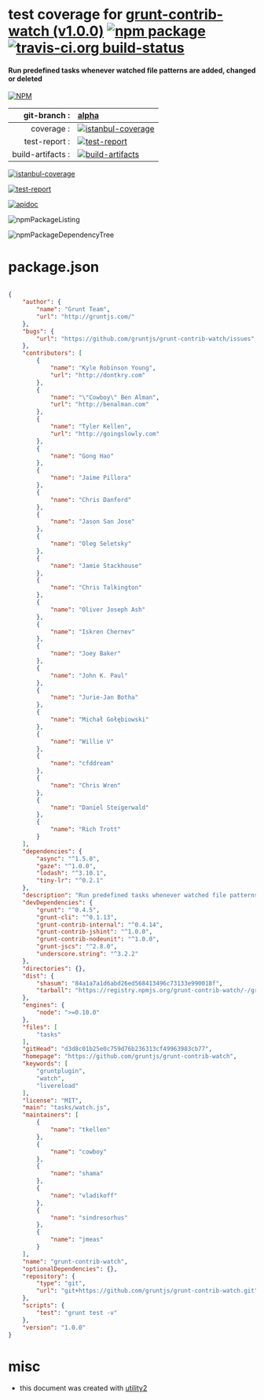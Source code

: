 # test coverage for  [grunt-contrib-watch (v1.0.0)](https://github.com/gruntjs/grunt-contrib-watch)  [![npm package](https://img.shields.io/npm/v/npmtest-grunt-contrib-watch.svg?style=flat-square)](https://www.npmjs.org/package/npmtest-grunt-contrib-watch) [![travis-ci.org build-status](https://api.travis-ci.org/npmtest/node-npmtest-grunt-contrib-watch.svg)](https://travis-ci.org/npmtest/node-npmtest-grunt-contrib-watch)
#### Run predefined tasks whenever watched file patterns are added, changed or deleted

[![NPM](https://nodei.co/npm/grunt-contrib-watch.png?downloads=true&downloadRank=true&stars=true)](https://www.npmjs.com/package/grunt-contrib-watch)

| git-branch : | [alpha](https://github.com/npmtest/node-npmtest-grunt-contrib-watch/tree/alpha)|
|--:|:--|
| coverage : | [![istanbul-coverage](https://npmtest.github.io/node-npmtest-grunt-contrib-watch/build/coverage.badge.svg)](https://npmtest.github.io/node-npmtest-grunt-contrib-watch/build/coverage.html/index.html)|
| test-report : | [![test-report](https://npmtest.github.io/node-npmtest-grunt-contrib-watch/build/test-report.badge.svg)](https://npmtest.github.io/node-npmtest-grunt-contrib-watch/build/test-report.html)|
| build-artifacts : | [![build-artifacts](https://npmtest.github.io/node-npmtest-grunt-contrib-watch/glyphicons_144_folder_open.png)](https://github.com/npmtest/node-npmtest-grunt-contrib-watch/tree/gh-pages/build)|

[![istanbul-coverage](https://npmtest.github.io/node-npmtest-grunt-contrib-watch/build/screenCapture.buildCi.browser.coverage.example.html.png)](https://npmtest.github.io/node-npmtest-grunt-contrib-watch/build/coverage.html/index.html)

[![test-report](https://npmtest.github.io/node-npmtest-grunt-contrib-watch/build/screenCapture.buildCi.browser.test-report.html.png)](https://npmtest.github.io/node-npmtest-grunt-contrib-watch/build/test-report.html)

[![apidoc](https://npmdoc.github.io/node-npmdoc-grunt-contrib-watch/build/screenCapture.buildCi.browser.apidoc.html.png)](https://npmdoc.github.io/node-npmdoc-grunt-contrib-watch/build/apidoc.html)

![npmPackageListing](https://npmtest.github.io/node-npmtest-grunt-contrib-watch/build/screenCapture.npmPackageListing.svg)

![npmPackageDependencyTree](https://npmtest.github.io/node-npmtest-grunt-contrib-watch/build/screenCapture.npmPackageDependencyTree.svg)



# package.json

```json

{
    "author": {
        "name": "Grunt Team",
        "url": "http://gruntjs.com/"
    },
    "bugs": {
        "url": "https://github.com/gruntjs/grunt-contrib-watch/issues"
    },
    "contributors": [
        {
            "name": "Kyle Robinson Young",
            "url": "http://dontkry.com"
        },
        {
            "name": "\"Cowboy\" Ben Alman",
            "url": "http://benalman.com"
        },
        {
            "name": "Tyler Kellen",
            "url": "http://goingslowly.com"
        },
        {
            "name": "Gong Hao"
        },
        {
            "name": "Jaime Pillora"
        },
        {
            "name": "Chris Danford"
        },
        {
            "name": "Jason San Jose"
        },
        {
            "name": "Oleg Seletsky"
        },
        {
            "name": "Jamie Stackhouse"
        },
        {
            "name": "Chris Talkington"
        },
        {
            "name": "Oliver Joseph Ash"
        },
        {
            "name": "Iskren Chernev"
        },
        {
            "name": "Joey Baker"
        },
        {
            "name": "John K. Paul"
        },
        {
            "name": "Jurie-Jan Botha"
        },
        {
            "name": "Michał Gołębiowski"
        },
        {
            "name": "Willie V"
        },
        {
            "name": "cfddream"
        },
        {
            "name": "Chris Wren"
        },
        {
            "name": "Daniel Steigerwald"
        },
        {
            "name": "Rich Trott"
        }
    ],
    "dependencies": {
        "async": "^1.5.0",
        "gaze": "^1.0.0",
        "lodash": "^3.10.1",
        "tiny-lr": "^0.2.1"
    },
    "description": "Run predefined tasks whenever watched file patterns are added, changed or deleted",
    "devDependencies": {
        "grunt": "^0.4.5",
        "grunt-cli": "^0.1.13",
        "grunt-contrib-internal": "^0.4.14",
        "grunt-contrib-jshint": "^1.0.0",
        "grunt-contrib-nodeunit": "^1.0.0",
        "grunt-jscs": "^2.8.0",
        "underscore.string": "^3.2.2"
    },
    "directories": {},
    "dist": {
        "shasum": "84a1a7a1d6abd26ed568413496c73133e990018f",
        "tarball": "https://registry.npmjs.org/grunt-contrib-watch/-/grunt-contrib-watch-1.0.0.tgz"
    },
    "engines": {
        "node": ">=0.10.0"
    },
    "files": [
        "tasks"
    ],
    "gitHead": "d3d8c01b25e0c759d76b236313cf49963983cb77",
    "homepage": "https://github.com/gruntjs/grunt-contrib-watch",
    "keywords": [
        "gruntplugin",
        "watch",
        "livereload"
    ],
    "license": "MIT",
    "main": "tasks/watch.js",
    "maintainers": [
        {
            "name": "tkellen"
        },
        {
            "name": "cowboy"
        },
        {
            "name": "shama"
        },
        {
            "name": "vladikoff"
        },
        {
            "name": "sindresorhus"
        },
        {
            "name": "jmeas"
        }
    ],
    "name": "grunt-contrib-watch",
    "optionalDependencies": {},
    "repository": {
        "type": "git",
        "url": "git+https://github.com/gruntjs/grunt-contrib-watch.git"
    },
    "scripts": {
        "test": "grunt test -v"
    },
    "version": "1.0.0"
}
```



# misc
- this document was created with [utility2](https://github.com/kaizhu256/node-utility2)
